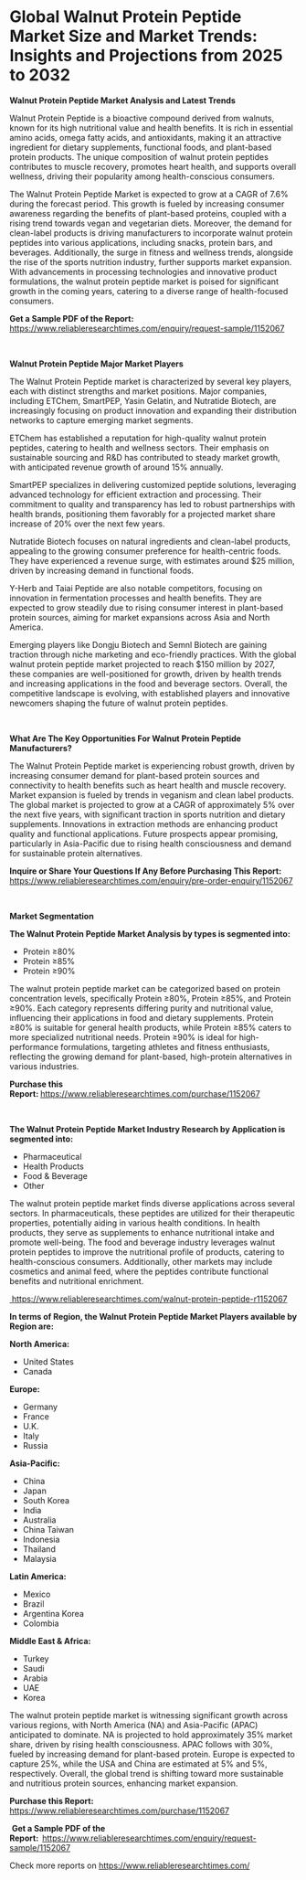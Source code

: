 <p><h1>Global Walnut Protein Peptide Market Size and Market Trends: Insights and Projections from 2025 to 2032</h1></p><p><strong>Walnut Protein Peptide Market Analysis and Latest Trends</strong></p>
<p><p>Walnut Protein Peptide is a bioactive compound derived from walnuts, known for its high nutritional value and health benefits. It is rich in essential amino acids, omega fatty acids, and antioxidants, making it an attractive ingredient for dietary supplements, functional foods, and plant-based protein products. The unique composition of walnut protein peptides contributes to muscle recovery, promotes heart health, and supports overall wellness, driving their popularity among health-conscious consumers.</p><p>The Walnut Protein Peptide Market is expected to grow at a CAGR of 7.6% during the forecast period. This growth is fueled by increasing consumer awareness regarding the benefits of plant-based proteins, coupled with a rising trend towards vegan and vegetarian diets. Moreover, the demand for clean-label products is driving manufacturers to incorporate walnut protein peptides into various applications, including snacks, protein bars, and beverages. Additionally, the surge in fitness and wellness trends, alongside the rise of the sports nutrition industry, further supports market expansion. With advancements in processing technologies and innovative product formulations, the walnut protein peptide market is poised for significant growth in the coming years, catering to a diverse range of health-focused consumers.</p></p>
<p><strong>Get a Sample PDF of the Report:&nbsp;</strong> <a href="https://www.reliableresearchtimes.com/enquiry/request-sample/1152067?utm_campaign=3060&utm_medium=2&utm_source=Github&utm_content=ia&utm_term=04042025&utm_id=walnut-protein-peptide">https://www.reliableresearchtimes.com/enquiry/request-sample/1152067</a></p>
<p>&nbsp;</p>
<p><strong>Walnut Protein Peptide Major Market Players</strong></p>
<p><p>The Walnut Protein Peptide market is characterized by several key players, each with distinct strengths and market positions. Major companies, including ETChem, SmartPEP, Yasin Gelatin, and Nutratide Biotech, are increasingly focusing on product innovation and expanding their distribution networks to capture emerging market segments.</p><p>ETChem has established a reputation for high-quality walnut protein peptides, catering to health and wellness sectors. Their emphasis on sustainable sourcing and R&D has contributed to steady market growth, with anticipated revenue growth of around 15% annually.</p><p>SmartPEP specializes in delivering customized peptide solutions, leveraging advanced technology for efficient extraction and processing. Their commitment to quality and transparency has led to robust partnerships with health brands, positioning them favorably for a projected market share increase of 20% over the next few years.</p><p>Nutratide Biotech focuses on natural ingredients and clean-label products, appealing to the growing consumer preference for health-centric foods. They have experienced a revenue surge, with estimates around $25 million, driven by increasing demand in functional foods.</p><p>Y-Herb and Taiai Peptide are also notable competitors, focusing on innovation in fermentation processes and health benefits. They are expected to grow steadily due to rising consumer interest in plant-based protein sources, aiming for market expansions across Asia and North America.</p><p>Emerging players like Dongju Biotech and Semnl Biotech are gaining traction through niche marketing and eco-friendly practices. With the global walnut protein peptide market projected to reach $150 million by 2027, these companies are well-positioned for growth, driven by health trends and increasing applications in the food and beverage sectors. Overall, the competitive landscape is evolving, with established players and innovative newcomers shaping the future of walnut protein peptides.</p></p>
<p>&nbsp;</p>
<p><strong>What Are The Key Opportunities For Walnut Protein Peptide Manufacturers?</strong></p>
<p><p>The Walnut Protein Peptide market is experiencing robust growth, driven by increasing consumer demand for plant-based protein sources and connectivity to health benefits such as heart health and muscle recovery. Market expansion is fueled by trends in veganism and clean label products. The global market is projected to grow at a CAGR of approximately 5% over the next five years, with significant traction in sports nutrition and dietary supplements. Innovations in extraction methods are enhancing product quality and functional applications. Future prospects appear promising, particularly in Asia-Pacific due to rising health consciousness and demand for sustainable protein alternatives.</p></p>
<p><strong>Inquire or Share Your Questions If Any Before Purchasing This Report:</strong> <a href="https://www.reliableresearchtimes.com/enquiry/pre-order-enquiry/1152067?utm_campaign=3060&utm_medium=2&utm_source=Github&utm_content=ia&utm_term=04042025&utm_id=walnut-protein-peptide">https://www.reliableresearchtimes.com/enquiry/pre-order-enquiry/1152067</a></p>
<p>&nbsp;</p>
<p><strong>Market Segmentation</strong></p>
<p><strong>The Walnut Protein Peptide Market Analysis by types is segmented into:</strong></p>
<p><ul><li>Protein ≥80%</li><li>Protein ≥85%</li><li>Protein ≥90%</li></ul></p>
<p><p>The walnut protein peptide market can be categorized based on protein concentration levels, specifically Protein ≥80%, Protein ≥85%, and Protein ≥90%. Each category represents differing purity and nutritional value, influencing their applications in food and dietary supplements. Protein ≥80% is suitable for general health products, while Protein ≥85% caters to more specialized nutritional needs. Protein ≥90% is ideal for high-performance formulations, targeting athletes and fitness enthusiasts, reflecting the growing demand for plant-based, high-protein alternatives in various industries.</p></p>
<p><strong>Purchase this Report:&nbsp;</strong><a href="https://www.reliableresearchtimes.com/purchase/1152067?utm_campaign=3060&utm_medium=2&utm_source=Github&utm_content=ia&utm_term=04042025&utm_id=walnut-protein-peptide">https://www.reliableresearchtimes.com/purchase/1152067</a></p>
<p>&nbsp;</p>
<p><strong>The Walnut Protein Peptide Market Industry Research by Application is segmented into:</strong></p>
<p><ul><li>Pharmaceutical</li><li>Health Products</li><li>Food & Beverage</li><li>Other</li></ul></p>
<p><p>The walnut protein peptide market finds diverse applications across several sectors. In pharmaceuticals, these peptides are utilized for their therapeutic properties, potentially aiding in various health conditions. In health products, they serve as supplements to enhance nutritional intake and promote well-being. The food and beverage industry leverages walnut protein peptides to improve the nutritional profile of products, catering to health-conscious consumers. Additionally, other markets may include cosmetics and animal feed, where the peptides contribute functional benefits and nutritional enrichment.</p></p>
<p><a href="https://www.reliableresearchtimes.com/walnut-protein-peptide-r1152067?utm_campaign=3060&utm_medium=2&utm_source=Github&utm_content=ia&utm_term=04042025&utm_id=walnut-protein-peptide">&nbsp;https://www.reliableresearchtimes.com/walnut-protein-peptide-r1152067</a></p>
<p><strong>In terms of Region, the Walnut Protein Peptide Market Players available by Region are:</strong></p>
<p>
    <p> <strong> North America: </strong>
        <ul>
            <li>United States</li>
            <li>Canada</li>
        </ul>
        </p> 
    <p> <strong> Europe: </strong>
        <ul>
            <li>Germany</li>
            <li>France</li>
            <li>U.K.</li>
            <li>Italy</li>
            <li>Russia</li>
        </ul>
        </p> 
    <p> <strong> Asia-Pacific: </strong>
        <ul>
            <li>China</li>
            <li>Japan</li>
            <li>South Korea</li>
            <li>India</li>
            <li>Australia</li>
            <li>China Taiwan</li>
            <li>Indonesia</li>
            <li>Thailand</li>
            <li>Malaysia</li>
        </ul>
        </p> 
    <p> <strong> Latin America: </strong>
        <ul>
            <li>Mexico</li>
            <li>Brazil</li>
            <li>Argentina Korea</li>
            <li>Colombia</li>
        </ul>
        </p> 
    <p> <strong> Middle East & Africa: </strong>
        <ul>
            <li>Turkey</li>
            <li>Saudi</li>
            <li>Arabia</li>
            <li>UAE</li>
            <li>Korea</li>
        </ul>
    </p>
    </p>
<p><p>The walnut protein peptide market is witnessing significant growth across various regions, with North America (NA) and Asia-Pacific (APAC) anticipated to dominate. NA is projected to hold approximately 35% market share, driven by rising health consciousness. APAC follows with 30%, fueled by increasing demand for plant-based protein. Europe is expected to capture 25%, while the USA and China are estimated at 5% and 5%, respectively. Overall, the global trend is shifting toward more sustainable and nutritious protein sources, enhancing market expansion.</p></p>
<p><strong>Purchase this Report: </strong><a href="https://www.reliableresearchtimes.com/purchase/1152067?utm_campaign=3060&utm_medium=2&utm_source=Github&utm_content=ia&utm_term=04042025&utm_id=walnut-protein-peptide">https://www.reliableresearchtimes.com/purchase/1152067</a></p>
<p>&nbsp;<strong>Get a Sample PDF of the Report:&nbsp;&nbsp;</strong><a href="https://www.reliableresearchtimes.com/enquiry/request-sample/1152067?utm_campaign=3060&utm_medium=2&utm_source=Github&utm_content=ia&utm_term=04042025&utm_id=walnut-protein-peptide">https://www.reliableresearchtimes.com/enquiry/request-sample/1152067</a></p>
<p><strong></strong></p>
<p>Check more reports on <a href="https://www.reliableresearchtimes.com/?utm_campaign=3060&utm_medium=2&utm_source=Github&utm_content=ia&utm_term=04042025&utm_id=walnut-protein-peptide">https://www.reliableresearchtimes.com/</a></p>